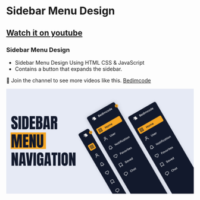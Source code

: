 # Sidebar Menu Design
## [Watch it on youtube](https://youtu.be/tXcZsGMTH1U)
### Sidebar Menu Design

- Sidebar Menu Design Using HTML CSS & JavaScript
- Contains a button that expands the sidebar.

💙 Join the channel to see more videos like this. [Bedimcode](https://www.youtube.com/@Bedimcode)

![preview img](/preview.png)
